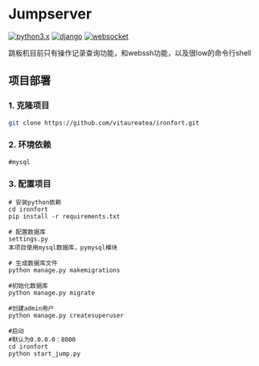 # Jumpserver
[![python3.x](https://img.shields.io/badge/python-3.4.8-blue.svg)](https://www.python.org/)
[![django](https://img.shields.io/badge/django-2.0.8-blue.svg)](https://www.djangoproject.com/)
[![websocket](https://img.shields.io/badge/websocket-green.svg)](https://github.com/search?q=websocket)


跳板机目前只有操作记录查询功能，和webssh功能，以及很low的命令行shell

## 项目部署
### 1. 克隆项目
``` bash
git clone https://github.com/vitaureatea/ironfort.git
```
### 2. 环境依赖
```
#mysql
```
### 3. 配置项目
```
# 安装python依赖
cd ironfort
pip install -r requirements.txt

# 配置数据库
settings.py 
本项目使用mysql数据库，pymysql模块

# 生成数据库文件
python manage.py makemigrations 

#初始化数据库
python manage.py migrate

#创建admin用户
python manage.py createsuperuser 

#启动
#默认为0.0.0.0：8000
cd ironfort
python start_jump.py  
